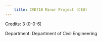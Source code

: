 ```yaml
---
    title: CVD710 Minor Project (CEU)
---
```

Credits: 3 (0-0-6)

Department: Department of Civil Engineering

